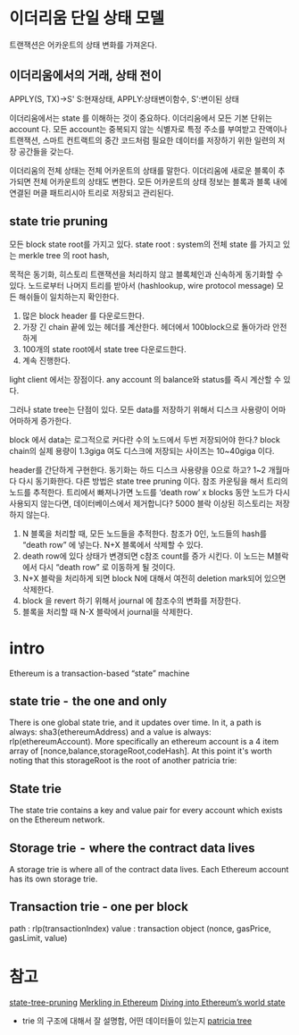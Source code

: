 # 이더리움 단일 상태 모델
트랜잭션은 어카운트의 상태 변화를 가져온다.

## 이더리움에서의 거래, 상태 전이
APPLY(S, TX)->S'
S:현재상태, APPLY:상태변이함수, S':변이된 상태

이더리움에서는 state 를 이해하는 것이 중요하다.
이더리움에서 모든 기본 단위는 account 다. 모든 account는 중복되지 않는 식별자로
특정 주소를 부여받고 잔액이나 트랜잭션, 스마트 컨트랙트의 중간 코드처럼 필요한
데이터를 저장하기 위한 일련의 저장 공간들을 갖는다.

이더리움의 전체 상태는 전체 어카운트의 상태를 말한다.
이더리움에 새로운 블록이 추가되면 전체 어카운트의 상태도 변한다.
모든 어카운트의 상태 정보는 블록과 블록 내에 연결된 머클 패트리시아 트리로
저장되고 관리된다.


## state trie pruning
모든 block state root를 가지고 있다.
state root : system의 전체 state 를 가지고 있는 merkle tree 의 root hash,

목적은 동기화, 히스토리 트랜잭션을 처리하지 않고 블록체인과 신속하게 동기화할 수 있다.
노드로부터 나머지 트리를 받아서 (hashlookup, wire protocol message)
모든 해쉬들이 일치하는지 확인한다.

1. 많은 block header 를 다운로드한다.
2. 가장 긴 chain 끝에 있는 헤더를 계산한다. 헤더에서 100block으로 돌아가라 안전하게
3. 100개의 state root에서 state tree 다운로드한다.
4. 계속 진행한다.

light client 에서는 장점이다. any account 의 balance와 status를 즉시 계산할 수 있다.

그러나 state tree는 단점이 있다. 모든 data를 저장하기 위해서 디스크 사용량이 어마어마하게 증가한다.

block 에서 data는 로그적으로 커다란 수의 노드에서 두번 저장되어야 한다.?
block chain의 실제 용량이 1.3giga 여도 디스크에 저장되는 사이즈는 10~40giga 이다.

header를 간단하게 구현한다. 동기화는 하드 디스크 사용량을 0으로 하고? 1~2 개월마다 다시 동기화한다.
다른 방법은 state tree pruning 이다. 참조 카운팅을 해서 트리의 노드를 추적한다. 트리에서 빠져나가면
노드를 ‘death row’ x blocks 동안 노드가 다시 사용되지 않는다면, 데이터베이스에서 제거합니다?
5000 블락 이상된 히스토리는 저장하지 않는다.



1. N 블록을 처리할 때, 모든 노드들을 추적한다. 참조가 0인,
노드들의 hash를 “death row” 에 넣는다. N+X 블록에서 삭제할 수 있다.
2. death row에 있다 상태가 변경되면 c참조 count를 증가 시킨다.
이 노드는 M블락에서 다시 “death row” 로 이동하게 될 것이다.
3. N+X 블락을 처리하게 되면 block N에 대해서 여전히 deletion mark되어 있으면
삭제한다.
4. block 을 revert 하기 위해서 journal 에 참조수의 변화를 저장한다.
5. 블록을 처리할 때 N-X 블락에서 journal을 삭제한다.


# intro
Ethereum is a transaction-based “state” machine

## state trie -  the one and only
There is one global state trie, and it updates over time.
In it, a path is always: sha3(ethereumAddress) and
a value is always: rlp(ethereumAccount).
More specifically an ethereum account is a 4 item array of [nonce,balance,storageRoot,codeHash].
At this point it's worth noting that this storageRoot is the root of another patricia trie:


## State trie
The state trie contains a key and value pair for every account which exists on the Ethereum network.

## Storage trie  -  where the contract data lives
A storage trie is where all of the contract data lives.
Each Ethereum account has its own storage trie.

## Transaction trie - one per block
path : rlp(transactionIndex)
value : transaction object (nonce, gasPrice, gasLimit, value)

# 참고
[state-tree-pruning](https://blog.ethereum.org/2015/06/26/state-tree-pruning/)
[Merkling in Ethereum](https://blog.ethereum.org/2015/11/15/merkling-in-ethereum/)
[Diving into Ethereum’s world state](https://medium.com/cybermiles/diving-into-ethereums-world-state-c893102030ed)
  - trie 의 구조에 대해서 잘 설명함, 어떤 데이터들이 있는지
[patricia tree](https://github.com/ethereum/wiki/wiki/Patricia-Tree)
